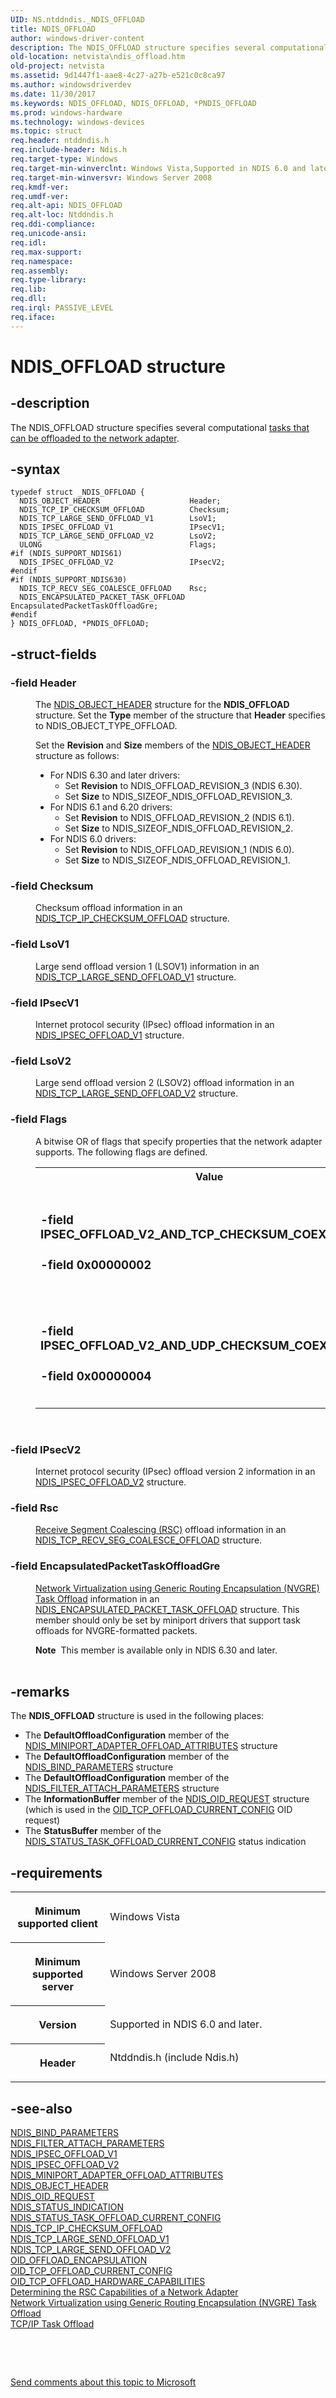 ```yaml
---
UID: NS.ntddndis._NDIS_OFFLOAD
title: NDIS_OFFLOAD
author: windows-driver-content
description: The NDIS_OFFLOAD structure specifies several computational tasks that can be offloaded to the network adapter.
old-location: netvista\ndis_offload.htm
old-project: netvista
ms.assetid: 9d1447f1-aae8-4c27-a27b-e521c0c8ca97
ms.author: windowsdriverdev
ms.date: 11/30/2017
ms.keywords: NDIS_OFFLOAD, NDIS_OFFLOAD, *PNDIS_OFFLOAD
ms.prod: windows-hardware
ms.technology: windows-devices
ms.topic: struct
req.header: ntddndis.h
req.include-header: Ndis.h
req.target-type: Windows
req.target-min-winverclnt: Windows Vista,Supported in NDIS 6.0 and later.
req.target-min-winversvr: Windows Server 2008
req.kmdf-ver: 
req.umdf-ver: 
req.alt-api: NDIS_OFFLOAD
req.alt-loc: Ntddndis.h
req.ddi-compliance: 
req.unicode-ansi: 
req.idl: 
req.max-support: 
req.namespace: 
req.assembly: 
req.type-library: 
req.lib: 
req.dll: 
req.irql: PASSIVE_LEVEL
req.iface: 
---
```


# NDIS_OFFLOAD structure



## -description
<p>The NDIS_OFFLOAD structure specifies several computational <a href="netvista.task_offload">tasks that can be offloaded to the network adapter</a>.</p>


## -syntax

````
typedef struct _NDIS_OFFLOAD {
  NDIS_OBJECT_HEADER                    Header;
  NDIS_TCP_IP_CHECKSUM_OFFLOAD          Checksum;
  NDIS_TCP_LARGE_SEND_OFFLOAD_V1        LsoV1;
  NDIS_IPSEC_OFFLOAD_V1                 IPsecV1;
  NDIS_TCP_LARGE_SEND_OFFLOAD_V2        LsoV2;
  ULONG                                 Flags;
#if (NDIS_SUPPORT_NDIS61)
  NDIS_IPSEC_OFFLOAD_V2                 IPsecV2;
#endif 
#if (NDIS_SUPPORT_NDIS630)
  NDIS_TCP_RECV_SEG_COALESCE_OFFLOAD    Rsc;
  NDIS_ENCAPSULATED_PACKET_TASK_OFFLOAD EncapsulatedPacketTaskOffloadGre;
#endif 
} NDIS_OFFLOAD, *PNDIS_OFFLOAD;
````


## -struct-fields
<dl>

### -field Header

<dd>
<p>The 
     <a href="..\ntddndis\ns-ntddndis--ndis-object-header.md">NDIS_OBJECT_HEADER</a> structure for the
     <b>NDIS_OFFLOAD</b> structure. Set the 
     <b>Type</b> member of the structure that 
     <b>Header</b> specifies to NDIS_OBJECT_TYPE_OFFLOAD.
     </p>
<p>Set the <b>Revision</b> and <b>Size</b> members of the <a href="..\ntddndis\ns-ntddndis--ndis-object-header.md">NDIS_OBJECT_HEADER</a> structure as follows:<ul>
<li>For NDIS 6.30 and later drivers:<ul>
<li>Set <b>Revision</b> to NDIS_OFFLOAD_REVISION_3 (NDIS 6.30).</li>
<li>Set <b>Size</b> to NDIS_SIZEOF_NDIS_OFFLOAD_REVISION_3.</li>
</ul>
</li>
<li>For NDIS 6.1 and 6.20 drivers:<ul>
<li>Set <b>Revision</b> to NDIS_OFFLOAD_REVISION_2 (NDIS 6.1).</li>
<li>Set <b>Size</b> to NDIS_SIZEOF_NDIS_OFFLOAD_REVISION_2.</li>
</ul>
</li>
<li>For NDIS 6.0 drivers:<ul>
<li>Set <b>Revision</b> to NDIS_OFFLOAD_REVISION_1 (NDIS 6.0).</li>
<li>Set <b>Size</b> to NDIS_SIZEOF_NDIS_OFFLOAD_REVISION_1.</li>
</ul>
</li>
</ul>
</p>
</dd>

### -field Checksum

<dd>
<p>Checksum offload information in an 
     <a href="..\ntddndis\ns-ntddndis--ndis-tcp-ip-checksum-offload.md">
     NDIS_TCP_IP_CHECKSUM_OFFLOAD</a> structure.</p>
</dd>

### -field LsoV1

<dd>
<p>Large send offload version 1 (LSOV1) information in an 
     <a href="..\ntddndis\ns-ntddndis--ndis-tcp-large-send-offload-v1.md">
     NDIS_TCP_LARGE_SEND_OFFLOAD_V1</a> structure.</p>
</dd>

### -field IPsecV1

<dd>
<p>Internet protocol security (IPsec) offload information in an 
     <a href="..\ntddndis\ns-ntddndis--ndis-ipsec-offload-v1.md">
     NDIS_IPSEC_OFFLOAD_V1</a> structure.</p>
</dd>

### -field LsoV2

<dd>
<p>Large send offload version 2 (LSOV2) offload information in an 
     <a href="..\ntddndis\ns-ntddndis--ndis-tcp-large-send-offload-v2.md">
     NDIS_TCP_LARGE_SEND_OFFLOAD_V2</a> structure.</p>
</dd>

### -field Flags

<dd>
<p>A bitwise OR  of flags that specify properties that the network adapter supports. The following flags are defined.</p>
<table>
<tr>
<th>Value</th>
<th>Meaning</th>
</tr>
<tr>
<td width="40%"><a id="IPSEC_OFFLOAD_V2_AND_TCP_CHECKSUM_COEXISTENCE"></a><a id="ipsec_offload_v2_and_tcp_checksum_coexistence"></a><dl>

### -field IPSEC_OFFLOAD_V2_AND_TCP_CHECKSUM_COEXISTENCE


### -field 0x00000002

</dl>
</td>
<td width="60%">
<p>The network adapter supports IPsecV2 and TCP checksums.</p>
</td>
</tr>
<tr>
<td width="40%"><a id="IPSEC_OFFLOAD_V2_AND_UDP_CHECKSUM_COEXISTENCE"></a><a id="ipsec_offload_v2_and_udp_checksum_coexistence"></a><dl>

### -field IPSEC_OFFLOAD_V2_AND_UDP_CHECKSUM_COEXISTENCE


### -field 0x00000004

</dl>
</td>
<td width="60%">
<p>The network adapter supports IPsecV2 and UDP checksums.</p>
</td>
</tr>
</table>
<p> </p>
</dd>

### -field IPsecV2

<dd>
<p>Internet protocol security (IPsec) offload version 2 information in an 
      <a href="..\ntddndis\ns-ntddndis--ndis-ipsec-offload-v2.md">NDIS_IPSEC_OFFLOAD_V2</a> structure.</p>
</dd>

### -field Rsc

<dd>
<p>
<a href="netvista.receive_segment_coalescing__rsc_">Receive Segment Coalescing (RSC)</a> offload information in    an <a href="..\ntddndis\ns-ntddndis--ndis-tcp-recv-seg-coalesce-offload.md">NDIS_TCP_RECV_SEG_COALESCE_OFFLOAD</a> structure.</p>
</dd>

### -field EncapsulatedPacketTaskOffloadGre

<dd>
<p>
<a href="netvista.network_virtualization_using_generic_routing_encapsulation__nvgre__task_offload">Network Virtualization using Generic Routing Encapsulation (NVGRE) Task Offload</a> information in an <a href="..\ntddndis\ns-ntddndis--ndis-encapsulated-packet-task-offload.md">NDIS_ENCAPSULATED_PACKET_TASK_OFFLOAD</a> structure. This member should only be set by miniport drivers that support task offloads for NVGRE-formatted packets.<div class="alert"><b>Note</b>  This member is available only in NDIS 6.30 and later. </div>
<div> </div>
</p>
</dd>
</dl>

## -remarks
<p>The <b>NDIS_OFFLOAD</b> structure is used in the following places:<ul>
<li>The <b>DefaultOffloadConfiguration</b> member of the <a href="..\ndis\ns-ndis--ndis-miniport-adapter-offload-attributes.md">NDIS_MINIPORT_ADAPTER_OFFLOAD_ATTRIBUTES</a> structure</li>
<li>The <b>DefaultOffloadConfiguration</b> member of the <a href="..\ndis\ns-ndis--ndis-bind-parameters.md">NDIS_BIND_PARAMETERS</a> structure</li>
<li>The <b>DefaultOffloadConfiguration</b> member of the <a href="..\ndis\ns-ndis--ndis-filter-attach-parameters.md">NDIS_FILTER_ATTACH_PARAMETERS</a> structure</li>
<li>The <b>InformationBuffer</b> member of the <a href="..\ndis\ns-ndis--ndis-oid-request.md">NDIS_OID_REQUEST</a> structure (which is used in the <a href="https://msdn.microsoft.com/library/windows/hardware/ff569805">OID_TCP_OFFLOAD_CURRENT_CONFIG</a> OID request)</li>
<li>The <b>StatusBuffer</b> member of the <a href="https://msdn.microsoft.com/library/windows/hardware/ff567424">NDIS_STATUS_TASK_OFFLOAD_CURRENT_CONFIG</a> status indication</li>
</ul>
</p>

## -requirements
<table>
<tr>
<th width="30%">
<p>Minimum supported client</p>
</th>
<td width="70%">
<p>Windows Vista</p>
</td>
</tr>
<tr>
<th width="30%">
<p>Minimum supported server</p>
</th>
<td width="70%">
<p>Windows Server 2008</p>
</td>
</tr>
<tr>
<th width="30%">
<p>Version</p>
</th>
<td width="70%">
<p>Supported in NDIS 6.0 and later.</p>
</td>
</tr>
<tr>
<th width="30%">
<p>Header</p>
</th>
<td width="70%">
<dl>
<dt>Ntddndis.h (include Ndis.h)</dt>
</dl>
</td>
</tr>
</table>

## -see-also
<dl>
<dt>
<a href="..\ndis\ns-ndis--ndis-bind-parameters.md">NDIS_BIND_PARAMETERS</a>
</dt>
<dt>
<a href="..\ndis\ns-ndis--ndis-filter-attach-parameters.md">NDIS_FILTER_ATTACH_PARAMETERS</a>
</dt>
<dt>
<a href="..\ntddndis\ns-ntddndis--ndis-ipsec-offload-v1.md">NDIS_IPSEC_OFFLOAD_V1</a>
</dt>
<dt>
<a href="..\ntddndis\ns-ntddndis--ndis-ipsec-offload-v2.md">NDIS_IPSEC_OFFLOAD_V2</a>
</dt>
<dt>
<a href="..\ndis\ns-ndis--ndis-miniport-adapter-offload-attributes.md">
   NDIS_MINIPORT_ADAPTER_OFFLOAD_ATTRIBUTES</a>
</dt>
<dt>
<a href="..\ntddndis\ns-ntddndis--ndis-object-header.md">NDIS_OBJECT_HEADER</a>
</dt>
<dt>
<a href="..\ndis\ns-ndis--ndis-oid-request.md">NDIS_OID_REQUEST</a>
</dt>
<dt>
<a href="..\ndis\ns-ndis--ndis-status-indication.md">NDIS_STATUS_INDICATION</a>
</dt>
<dt>
<a href="netvista.ndis_status_task_offload_current_config">
   NDIS_STATUS_TASK_OFFLOAD_CURRENT_CONFIG</a>
</dt>
<dt>
<a href="..\ntddndis\ns-ntddndis--ndis-tcp-ip-checksum-offload.md">NDIS_TCP_IP_CHECKSUM_OFFLOAD</a>
</dt>
<dt>
<a href="..\ntddndis\ns-ntddndis--ndis-tcp-large-send-offload-v1.md">
   NDIS_TCP_LARGE_SEND_OFFLOAD_V1</a>
</dt>
<dt>
<a href="..\ntddndis\ns-ntddndis--ndis-tcp-large-send-offload-v2.md">
   NDIS_TCP_LARGE_SEND_OFFLOAD_V2</a>
</dt>
<dt>
<a href="https://msdn.microsoft.com/library/windows/hardware/ff569762">OID_OFFLOAD_ENCAPSULATION</a>
</dt>
<dt>
<a href="https://msdn.microsoft.com/library/windows/hardware/ff569805">OID_TCP_OFFLOAD_CURRENT_CONFIG</a>
</dt>
<dt>
<a href="https://msdn.microsoft.com/library/windows/hardware/ff569806">OID_TCP_OFFLOAD_HARDWARE_CAPABILITIES</a>
</dt>
<dt>
<a href="netvista.determining_the_rsc_capabilities_of_a_network_adapter">Determining the RSC Capabilities of a Network Adapter</a>
</dt>
<dt>
<a href="netvista.network_virtualization_using_generic_routing_encapsulation__nvgre__task_offload">Network Virtualization using Generic Routing Encapsulation (NVGRE) Task Offload</a>
</dt>
<dt>
<a href="netvista.task_offload">TCP/IP Task Offload</a>
</dt>
</dl>
<p> </p>
<p> </p>
<p><a href="mailto:wsddocfb@microsoft.com?subject=Documentation%20feedback [netvista\netvista]:%20NDIS_OFFLOAD structure%20 RELEASE:%20(11/30/2017)&amp;body=%0A%0APRIVACY STATEMENT%0A%0AWe use your feedback to improve the documentation. We don't use your email address for any other purpose, and we'll remove your email address from our system after the issue that you're reporting is fixed. While we're working to fix this issue, we might send you an email message to ask for more info. Later, we might also send you an email message to let you know that we've addressed your feedback.%0A%0AFor more info about Microsoft's privacy policy, see http://privacy.microsoft.com/en-us/default.aspx." title="Send comments about this topic to Microsoft">Send comments about this topic to Microsoft</a></p>
